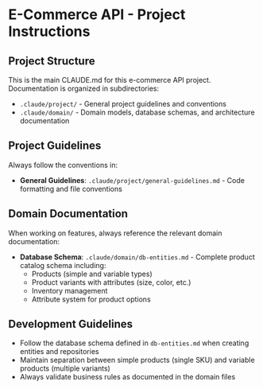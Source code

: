 # E-Commerce API - Project Instructions

## Project Structure
This is the main CLAUDE.md for this e-commerce API project. Documentation is organized in subdirectories:

- `.claude/project/` - General project guidelines and conventions
- `.claude/domain/` - Domain models, database schemas, and architecture documentation

## Project Guidelines
Always follow the conventions in:
- **General Guidelines**: `.claude/project/general-guidelines.md` - Code formatting and file conventions

## Domain Documentation
When working on features, always reference the relevant domain documentation:

- **Database Schema**: `.claude/domain/db-entities.md` - Complete product catalog schema including:
  - Products (simple and variable types)
  - Product variants with attributes (size, color, etc.)
  - Inventory management
  - Attribute system for product options

## Development Guidelines
- Follow the database schema defined in `db-entities.md` when creating entities and repositories
- Maintain separation between simple products (single SKU) and variable products (multiple variants)
- Always validate business rules as documented in the domain files
